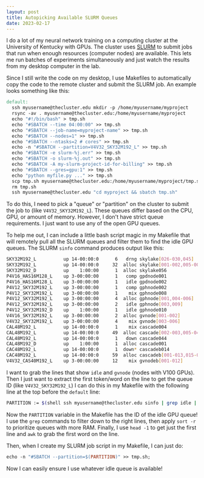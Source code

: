 ```yaml
---
layout: post
title: Autopicking Available SLURM Queues
date: 2023-02-17
---
```


I do a lot of my neural network training on a computing cluster at the University of Kentucky with GPUs.
The cluster uses [SLURM](https://en.wikipedia.org/wiki/Slurm_Workload_Manager) to submit jobs that run when enough resources (computer nodes) are available.
This lets me run batches of experiments simultaneously and just watch the results from my desktop computer in the lab.

Since I still write the code on my desktop, I use Makefiles to automatically copy the code to the remote cluster and submit the SLURM job.
An example looks something like this:
```Makefile
default:
  ssh myusername@thecluster.edu mkdir -p /home/myusername/myproject
  rsync -av . myusername@thecluster.edu:/home/myusername/myproject
  echo "#!/bin/bash" > tmp.sh
  echo "#SBATCH --time 04:00:00" >> tmp.sh
  echo "#SBATCH --job-name=myproject-name" >> tmp.sh
  echo "#SBATCH --nodes=1" >> tmp.sh
  echo "#SBATCH --ntasks=2 # cores" >> tmp.sh
  echo -n "#SBATCH --partition=V4V32_SKY32M192_L" >> tmp.sh
  echo "#SBATCH -e slurm-%j.err" >> tmp.sh
  echo "#SBATCH -o slurm-%j.out" >> tmp.sh
  echo "#SBATCH -A my-slurm-project-id-for-billing" >> tmp.sh
  echo "#SBATCH --gres=gpu:1" >> tmp.sh
  echo "python myfile.py ..." >> tmp.sh
  scp tmp.sh myusername@thecluster.edu:/home/myusername/myproject/tmp.sh
  rm tmp.sh
  ssh myusername@thecluster.edu "cd myproject && sbatch tmp.sh"
```
To do this, I need to pick a "queue" or "partition" on the cluster to submit the job to (like `V4V32_SKY32M192_L`).
These queues differ based on the CPU, GPU, or amount of memory.
However, I don't have strict queue requirements.
I just want to use any of the open GPU queues.

To help me out, I can include a little bash script magic in my Makefile that will remotely pull all the SLURM queues and filter them
to find the idle GPU queues. The SLURM `sinfo` command produces output like this:
```bash
SKY32M192_L          up 14-00:00:0      6   drng skylake[026-030,045]
SKY32M192_L          up 14-00:00:0     32  alloc skylake[001-002,005-006,009,014,017-018,021-022,025,031-034,036-040,042-044,046-054]
SKY32M192_D          up    1:00:00      1  alloc skylake056
P4V16_HAS16M128_L    up 3-00:00:00      1   comp gpdnode001
P4V16_HAS16M128_L    up 3-00:00:00      1   idle gpdnode002
P4V12_SKY32M192_L    up 3-00:00:00      1   comp gphnode002
P4V12_SKY32M192_L    up 3-00:00:00      1    mix gphnode008
P4V12_SKY32M192_L    up 3-00:00:00      4  alloc gphnode[001,004-006]
P4V12_SKY32M192_L    up 3-00:00:00      2   idle gphnode[003,009]
P4V12_SKY32M192_D    up    1:00:00      1   idle gphnode010
V4V16_SKY32M192_L    up 3-00:00:00      2  alloc gvnode[001-002]
V4V32_SKY32M192_L    up 3-00:00:00      4    mix gvnode[003-006]
CAL48M192_L          up 14-00:00:0      1    mix cascade004
CAL48M192_L          up 14-00:00:0     49  alloc cascade[002-003,005-043,045-052]
CAL48M192_L          up 14-00:00:0      1   down cascade044
CAL48M192_D          up    1:00:00      1  alloc cascade001
CAC48M192_L          up 14-00:00:0      1  down* cascadeb014
CAC48M192_L          up 14-00:00:0     59  alloc cascadeb[001-013,015-060]
V4V32_CAS40M192_L    up 3-00:00:00     12    mix gvnodeb[001-012]
```

I want to grab the lines that show `idle` and `gvnode` (nodes with V100 GPUs).
Then I just want to extract the first token/word on the line to get the queue ID (like `V4V32_SKY32M192_L`)
I can do this in my Makefile with the following line at the top before the `default` line:
```bash
PARTITION := $(shell ssh myusername@thecluster.edu sinfo | grep idle | grep _L | grep gv*node | sort -r | head -1 | awk '{print $$1}')
```
Now the `PARTITION` variable in the Makefile has the ID of the idle GPU queue! I use the `grep` commands to filter down to the right lines,
then apply `sort -r` to prioritize queues with more RAM. Finally, I use `head -1` to get just the first line and `awk` to grab the first word on the line.

Then, when I create my SLURM job script in my Makefile, I can just do:
```Makefile
echo -n "#SBATCH --partition=$(PARTITION)" >> tmp.sh;
```

Now I can easily ensure I use whatever idle queue is available!
